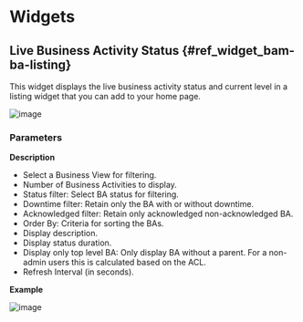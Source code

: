 Widgets
=======

Live Business Activity Status {#ref_widget_bam-ba-listing}
-----------------------------

This widget displays the live business activity status and current level
in a listing widget that you can add to your home page.

![image](images/widget_bam-ba-listing.png)

### Parameters

**Description**

-   Select a Business View for filtering.
-   Number of Business Activities to display.
-   Status filter: Select BA status for filtering.
-   Downtime filter: Retain only the BA with or without downtime.
-   Acknowledged filter: Retain only acknowledged non-acknowledged BA.
-   Order By: Criteria for sorting the BAs.
-   Display description.
-   Display status duration.
-   Display only top level BA: Only display BA without a parent. For a
    non-admin users this is calculated based on the ACL.
-   Refresh Interval (in seconds).

**Example**

![image](images/widget_bam-ba-listing_param.png)
